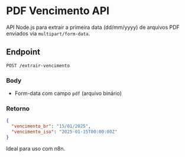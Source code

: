 # PDF Vencimento API

API Node.js para extrair a primeira data (dd/mm/yyyy) de arquivos PDF enviados via `multipart/form-data`.

## Endpoint

`POST /extrair-vencimento`

### Body

- Form-data com campo `pdf` (arquivo binário)

### Retorno

```json
{
  "vencimento_br": "15/01/2025",
  "vencimento_iso": "2025-01-15T00:00:00Z"
}
```

Ideal para uso com n8n.